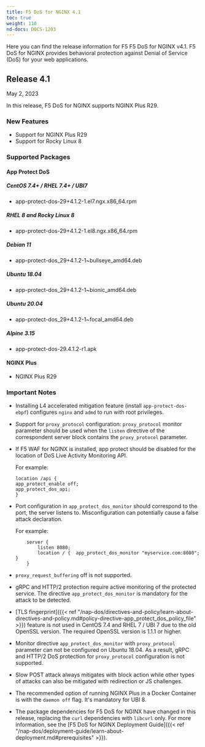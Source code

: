```yaml
---
title: F5 DoS for NGINX 4.1
toc: true
weight: 110
nd-docs: DOCS-1203
---
```


Here you can find the release information for F5 F5 DoS for NGINX v4.1. F5 DoS for NGINX provides behavioral protection against Denial of Service (DoS) for your web applications.

## Release 4.1

May 2, 2023

In this release, F5 DoS for NGINX supports NGINX Plus R29.

### New Features

- Support for NGINX Plus R29
- Support for Rocky Linux 8

### Supported Packages

#### App Protect DoS

##### CentOS 7.4+ / RHEL 7.4+ / UBI7

- app-protect-dos-29+4.1.2-1.el7.ngx.x86_64.rpm

##### RHEL 8 and Rocky Linux 8

- app-protect-dos-29+4.1.2-1.el8.ngx.x86_64.rpm

##### Debian 11

- app-protect-dos_29+4.1.2-1~bullseye_amd64.deb

##### Ubuntu 18.04

- app-protect-dos_29+4.1.2-1~bionic_amd64.deb

##### Ubuntu 20.04

- app-protect-dos_29+4.1.2-1~focal_amd64.deb

##### Alpine 3.15

- app-protect-dos-29.4.1.2-r1.apk

#### NGINX Plus

- NGINX Plus R29


### Important Notes

- Installing L4 accelerated mitigation feature (install `app-protect-dos-ebpf`) configures `nginx` and `admd` to run with root privileges.

- Support for `proxy_protocol` configuration: `proxy_protocol` monitor parameter should be used when the `listen` directive of the correspondent server block contains the `proxy_protocol` parameter.

- If F5 WAF for NGINX is installed, app protect should be disabled for the location of DoS Live Activity Monitoring API.

    For example:

    ```shell
    location /api {
    app_protect_enable off;
    app_protect_dos_api;
    }
    ```

- Port configuration in `app_protect_dos_monitor` should correspond to the port, the server listens to. Misconfiguration can potentially cause a false attack declaration.

    For example:

    ```shell
        server {
            listen 8080;
            location / {  app_protect_dos_monitor "myservice.com:8080";  }
        }
    ```

- `proxy_request_buffering` off is not supported.

- gRPC and HTTP/2 protection require active monitoring of the protected service. The directive `app_protect_dos_monitor` is mandatory for the attack to be detected.

- [TLS fingerprint]({{< ref "/nap-dos/directives-and-policy/learn-about-directives-and-policy.md#policy-directive-app_protect_dos_policy_file" >}}) feature is not used in CentOS 7.4 and RHEL 7 / UBI 7 due to the old OpenSSL version. The required OpenSSL version is 1.1.1 or higher.

- Monitor directive `app_protect_dos_monitor` with `proxy_protocol` parameter can not be configured on Ubuntu 18.04. As a result, gRPC and HTTP/2 DoS protection for `proxy_protocol` configuration is not supported.

- Slow POST attack always mitigates with block action while other types of attacks can also be mitigated with redirection or JS challenges.

- The recommended option of running NGINX Plus in a Docker Container is with the `daemon off` flag. It's mandatory for UBI 8.

- The package dependencies for F5 DoS for NGINX have changed in this release, replacing the `curl` dependencies with `libcurl` only. For more information, see the [F5 DoS for NGINX Deployment Guide]({{< ref "/nap-dos/deployment-guide/learn-about-deployment.md#prerequisites" >}}).

